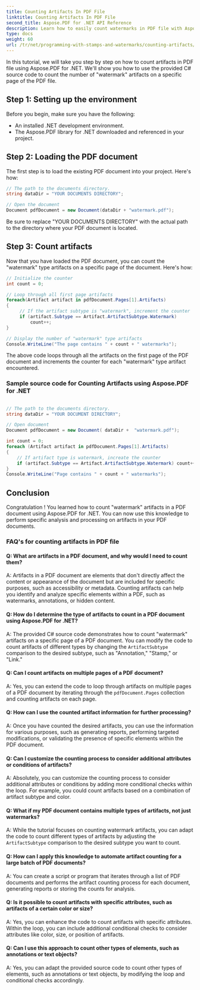```yaml
---
title: Counting Artifacts In PDF File
linktitle: Counting Artifacts In PDF File
second_title: Aspose.PDF for .NET API Reference
description: Learn how to easily count watermarks in PDF file with Aspose.PDF for .NET.
type: docs
weight: 60
url: /tr/net/programming-with-stamps-and-watermarks/counting-artifacts/
---
```

In this tutorial, we will take you step by step on how to count artifacts in PDF file using Aspose.PDF for .NET. We'll show you how to use the provided C# source code to count the number of "watermark" artifacts on a specific page of the PDF file.

## Step 1: Setting up the environment

Before you begin, make sure you have the following:

- An installed .NET development environment.
- The Aspose.PDF library for .NET downloaded and referenced in your project.

## Step 2: Loading the PDF document

The first step is to load the existing PDF document into your project. Here's how:

```csharp
// The path to the documents directory.
string dataDir = "YOUR DOCUMENTS DIRECTORY";

// Open the document
Document pdfDocument = new Document(dataDir + "watermark.pdf");
```

Be sure to replace "YOUR DOCUMENTS DIRECTORY" with the actual path to the directory where your PDF document is located.

## Step 3: Count artifacts

Now that you have loaded the PDF document, you can count the "watermark" type artifacts on a specific page of the document. Here's how:

```csharp
// Initialize the counter
int count = 0;

// Loop through all first page artifacts
foreach(Artifact artifact in pdfDocument.Pages[1].Artifacts)
{
     // If the artifact subtype is "watermark", increment the counter
     if (artifact.Subtype == Artifact.ArtifactSubtype.Watermark)
         count++;
}

// Display the number of "watermark" type artifacts
Console.WriteLine("The page contains " + count + " watermarks");
```

The above code loops through all the artifacts on the first page of the PDF document and increments the counter for each "watermark" type artifact encountered.

### Sample source code for Counting Artifacts using Aspose.PDF for .NET 
```csharp

// The path to the documents directory.
string dataDir = "YOUR DOCUMENT DIRECTORY";

// Open document
Document pdfDocument = new Document( dataDir +  "watermark.pdf");

int count = 0;
foreach (Artifact artifact in pdfDocument.Pages[1].Artifacts)
{
	// If artifact type is watermark, increate the counter
	if (artifact.Subtype == Artifact.ArtifactSubtype.Watermark) count++;
}
Console.WriteLine("Page contains " + count + " watermarks");

```

## Conclusion

Congratulation ! You learned how to count "watermark" artifacts in a PDF document using Aspose.PDF for .NET. You can now use this knowledge to perform specific analysis and processing on artifacts in your PDF documents.

### FAQ's for counting artifacts in PDF file

#### Q: What are artifacts in a PDF document, and why would I need to count them?

A: Artifacts in a PDF document are elements that don't directly affect the content or appearance of the document but are included for specific purposes, such as accessibility or metadata. Counting artifacts can help you identify and analyze specific elements within a PDF, such as watermarks, annotations, or hidden content.

#### Q: How do I determine the type of artifacts to count in a PDF document using Aspose.PDF for .NET?

A: The provided C# source code demonstrates how to count "watermark" artifacts on a specific page of a PDF document. You can modify the code to count artifacts of different types by changing the `ArtifactSubtype` comparison to the desired subtype, such as "Annotation," "Stamp," or "Link."

#### Q: Can I count artifacts on multiple pages of a PDF document?

A: Yes, you can extend the code to loop through artifacts on multiple pages of a PDF document by iterating through the `pdfDocument.Pages` collection and counting artifacts on each page.

#### Q: How can I use the counted artifact information for further processing?

A: Once you have counted the desired artifacts, you can use the information for various purposes, such as generating reports, performing targeted modifications, or validating the presence of specific elements within the PDF document.

#### Q: Can I customize the counting process to consider additional attributes or conditions of artifacts?

A: Absolutely, you can customize the counting process to consider additional attributes or conditions by adding more conditional checks within the loop. For example, you could count artifacts based on a combination of artifact subtype and color.

#### Q: What if my PDF document contains multiple types of artifacts, not just watermarks?

A: While the tutorial focuses on counting watermark artifacts, you can adapt the code to count different types of artifacts by adjusting the `ArtifactSubtype` comparison to the desired subtype you want to count.

#### Q: How can I apply this knowledge to automate artifact counting for a large batch of PDF documents?

A: You can create a script or program that iterates through a list of PDF documents and performs the artifact counting process for each document, generating reports or storing the counts for analysis.

#### Q: Is it possible to count artifacts with specific attributes, such as artifacts of a certain color or size?

A: Yes, you can enhance the code to count artifacts with specific attributes. Within the loop, you can include additional conditional checks to consider attributes like color, size, or position of artifacts.

#### Q: Can I use this approach to count other types of elements, such as annotations or text objects?

A: Yes, you can adapt the provided source code to count other types of elements, such as annotations or text objects, by modifying the loop and conditional checks accordingly.